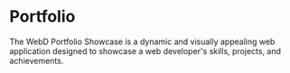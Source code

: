 # Portfolio
The WebD Portfolio Showcase is a dynamic and visually appealing web application designed to showcase a web developer's skills, projects, and achievements. 
